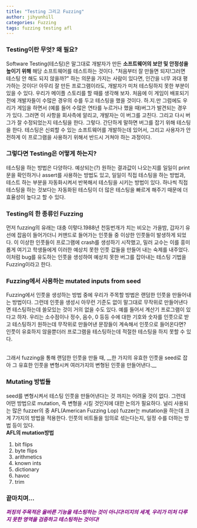 ```yaml
---
title: "Testing 그리고 Fuzzing"
author: jihyunhill
categories: Fuzzing
tags: fuzzing testing afl
---
```


### Testing이란 무엇? 왜 필요?         

Software Testing(테스팅)은 말그대로 개발자가 만든 __소프트웨어의 보안 및 안정성을 높이기 위해__ 해당 소프트웨어를 테스트하는 것이다. "처음부터 잘 만들면 되지!그러면 테스팅 안 해도 되지 않을까?" 하는 의문을 가지는 사람이 있다면, 인간을 너무 과대 평가하는 것이다! 아무리 잘 만든 프로그램이라도, 개발자가 미처 테스팅하지 못한 부분이 있을 수 있다. 우리가 메이플 스토리를 할 때를 생각해 보자. 처음에 이 게임이 배포되기 전에 개발자들이 수많은 경우의 수를 두고 테스팅을 했을 것이다. 하.지.만 그럼에도 우리가 게임을 하면서 (예를 들어 수많은 연타를 누르거나 했을 때)버그가 발견되는 경우가 있다. 그러면 이 사항을 회사측에 알리고, 개발자는 이 버그를 고친다. 그리고 다시 버그가 잘 수정되었는지 테스팅을 한다. 그렇다. 간단하게 말하면 버그를 잡기 위해 테스팅을 한다. 테스팅은 신뢰할 수 있는 소프트웨어를 개발하는데 있어서, 그리고 사용자가 안전하게 이 프로그램을 사용하기 위해서 반드시 거쳐야 하는 과정이다.


### 그렇다면 Testing은 어떻게 하는지?

테스팅을 하는 방법은 다양하다. 예상되는(?) 원하는 결과값이 나오는지를 일일이 print문을 확인하거나 assert를 사용하는 방법도 있고, 일일이 직접 테스팅을 하는 방법과, 테스트 하는 부분을 자동화시켜서 반복해서 테스팅을 시키는 방법이 있다. 하나씩 직접 테스팅을 하는 것보다는 자동화된 테스팅이 더 많은 테스팅을 빠르게 해주기 때문에 더 효율성이 높다고 할 수 있다.    

### Testing의 한 종류인 Fuzzing     

먼저 fuzzing의 유래는 대충 이렇다.1988년 천둥번개가 치는 비오는 가을밤, 갑자기 유선에 잡음이 들어가더니 커맨드로 들어가는 인풋들 중 이상한 인풋들이 발생하게 되었다. 이 이상한 인풋들이 프로그램에 crash를 생성하기 시작했고, 밀러 교수는 이를 흥미롭게 여기고 학생들에게 이러한 예상치 못한 인풋 값들을 만들어 내는 숙제를 내주었다. 이처럼 bug를 유도하는 인풋을 생성하여 예상치 못한 버그를 잡아내는 테스팅 기법을 Fuzzing이라고 한다.

### Fuzzing에서 사용하는 mutated inputs from seed

Fuzzing에서 인풋을 생성하는 방법 중에 우리가 주목할 방법은 랜덤한 인풋을 만들어내는 방법이다. 그런데 인풋을 생성시 아무런 기준도 없이 말그대로 무작위로 만들어낸다면 테스팅하는데 쓸모있는 것이 거의 없을 수도 있다. 예를 들어서 계산기 프로그램이 있다고 하자. 우리는 소수점이나 정수, 음수, 0 등등 수에 대한 기호와 숫자를 인풋으로 받고 테스팅하기 원하는데 무작위로 만들어낸 문장들이 계속해서 인풋으로 들어온다면? 인풋이 유효하지 않을뿐더러 프로그램을 테스팅하는데 적절한 테스팅을 하지 못할 수 있다.


<br/>
그래서 fuzzing을 통해 랜덤한 인풋을 만들 때, __한 가지의 유효한 인풋을 seed로 잡아 그 유효한 인풋을 변형시켜 여러가지의 변형된 인풋을 만들어낸다.__


### Mutating 방법들

seed를 변형시켜서 테스팅 인풋을 만들어낸다는 것 까지는 어려울 것이 없다. 그런데 어떤 방법으로 mutation, 즉 변형을 시킬 것인지에 대한 논의가 필요하다. 널리 사용되는 많은 fuzzer의 중 AFL(American Fuzzing Lop) fuzzer는 mutation을 하는데 크게 7가지의 방법을 적용한다. 인풋의 비트들을 임의로 섞는다는지, 일정 수를 더하는 방법 등이 있다.          
     __AFL의 mutation방법__        
1. bit flips     
2. byte flips    
3. arithmetics       
4. known ints       
5. dictionary      
6. havoc     
7. trim           

### 끝마치며...       

<font color="purple"><b><em>퍼징의 주목적은 올바른 기능을 테스팅하는 것이 아니다!미지의 세계, 우리가 미처 다루지 못한 영역을 검증하고 테스팅하는 것이다!
